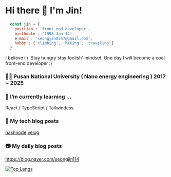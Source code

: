 # Hi there 👋 I'm Jin! 

``` javascript
  const jin = {
    position : 'front-end-developer',
    birthdate : '1998-Jan-14',
    e-mail : 'seongjin8247@gmail.com',
    hobby : ['climbing', 'hiking', 'traveling']
  }
```
I believe in 'Stay hungry stay foolish' mindset. 
One day I will become a cool front-end developer :)

### 🧑‍🎓 Pusan National University ( Nano energy engineering ) 2017 ~ 2025


### 🌱 I’m currently learning ... 
React / TypeScript / Tailwindcss


### 🍎 My tech blog posts


[hashnode]([http://www.google.co.kr](https://seongjin.hashnode.dev/))
[velog](https://velog.io/@seongjin7615)


### 📷 My daily blog posts

https://blog.naver.com/seongjin114


[![Top Langs](https://github-readme-stats.vercel.app/api/top-langs/?username=jin1401)](https://github.com/anuraghazra/github-readme-stats)

